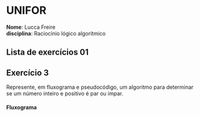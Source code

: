 # UNIFOR
**Nome**: Lucca Freire <br>
**disciplina**: Raciocínio lógico algorítmico

## Lista de exercícios 01

## Exercício 3
Represente, em fluxograma e pseudocódigo, um algoritmo para determinar se um número inteiro e positivo é par ou impar.

#### Fluxograma
